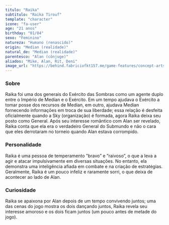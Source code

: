 ```yaml
---
titulo: "Raika"
subtitulo: "Raika Tirouf"
template: "character"
icone: "fa-user"
age: "21 anos"
birthday: "01/04"
sexo: "Feminino"
natureza: "Humano (renascido)"
origin: "Median (realidade)"
natural_de: "Median (realidade)"
parentesco: "Alan (cônjuge)"
aliados: "Mike, Alan, Rit, Deni"
image_url: "https://behind.fabriciofkt157.me/game-features/concept-arts/Raika_retrato.png"
---
```


### Sobre
Raika foi uma dos generais do Exército das Sombras como um agente duplo entre o Império de Median e o Exército. Em um tempo ajudava o Exército a tomar posse dos recursos de Median, em outro, ajudava Median fornecendo informaçōes em troca de sua liberdade; essa relação é desfeita oficialmente quando a Sky (organização) é formada, agora Raika deixa seu posto como General. Após seu interesse romântico com Alan ser revelado, Raika conta que ela era o verdadeiro General do Submundo e não o cara que eles derrotaram no torneio quando Alan estava corrompido.

### Personalidade
Raika é uma pessoa de temperamento ”bravo” e ”raivoso”, o que a leva a agir e atacar impulsivamente em diversas situações. No entanto, ela demonstra uma inteligência afiada em combate e na criação de estratégias. Geralmente, Raika é um pouco infeliz e raramente sorri, o que deixa de acontecer ao lado de Alan.

### Curiosidade
Raika se apaixona por Alan depois de um tempo convivendo juntos; uma das cenas do jogo mostra os dois dançando juntos, Raika revela seu interesse amoroso e os dois ficam juntos (um pouco antes de metade do jogo).
